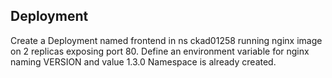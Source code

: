 ## Deployment

Create a Deployment named frontend in ns ckad01258 running nginx image on 2 replicas exposing port 80.
Define an environment variable for nginx naming VERSION and value 1.3.0
Namespace is already created.

